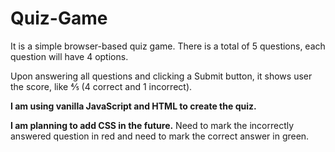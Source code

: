 # Quiz-Game
It is a simple browser-based quiz game. There is a total of 5 questions, each question will have 4 options.

Upon answering all questions and clicking a Submit button,
it shows user the score, like ⅘ (4 correct and 1 incorrect).

**I am using vanilla JavaScript and HTML to create the quiz.**

**I am planning to add CSS in the future.**
Need to mark the incorrectly answered question in red and need to mark the correct answer in green.
